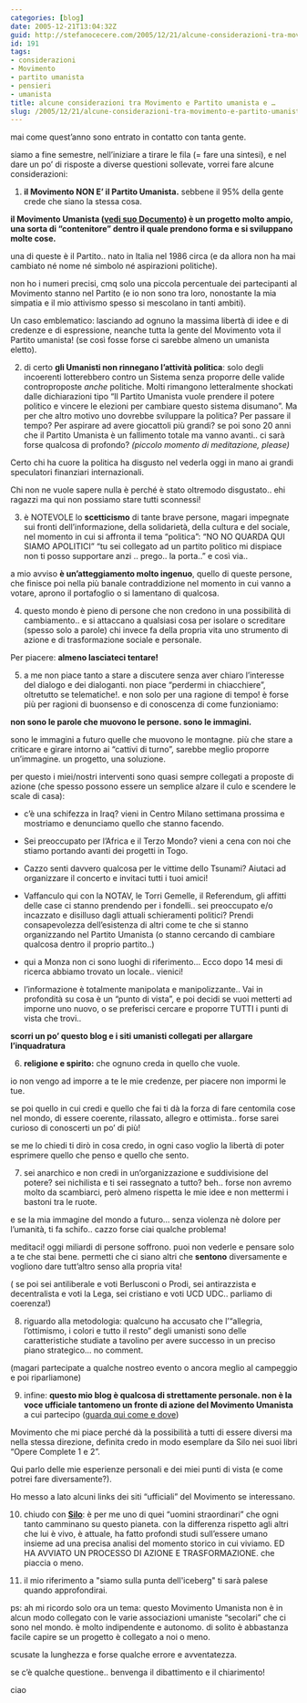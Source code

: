 ```yaml
---
categories: [blog]
date: 2005-12-21T13:04:32Z
guid: http://stefanocecere.com/2005/12/21/alcune-considerazioni-tra-movimento-e-partito-umanista-e/
id: 191
tags:
- considerazioni
- Movimento
- partito umanista
- pensieri
- umanista
title: alcune considerazioni tra Movimento e Partito umanista e …
slug: /2005/12/21/alcune-considerazioni-tra-movimento-e-partito-umanista-e/
---
```


mai come quest’anno sono entrato in contatto con tanta gente.
  
siamo a fine semestre, nell’iniziare a tirare le fila (= fare una sintesi), e nel dare un po’ di risposte a diverse questioni sollevate, vorrei fare alcune considerazioni:

1) **il Movimento NON E’ il Partito Umanista.** sebbene il 95% della gente crede che siano la stessa cosa.
  
**il Movimento Umanista ([vedi suo Documento](http://stefanocecere.com/wp-content/DocumentodelMovimentoUmanista.rtf)) è un progetto molto ampio, una sorta di “contenitore” dentro il quale prendono forma e si sviluppano molte cose.**
  
una di queste è il Partito.. nato in Italia nel 1986 circa (e da allora non ha mai cambiato né nome né simbolo né aspirazioni politiche).
  
non ho i numeri precisi, cmq solo una piccola percentuale dei partecipanti al Movimento stanno nel Partito (e io non sono tra loro, nonostante la mia simpatia e il mio attivismo spesso si mescolano in tanti ambiti).
  
Un caso emblematico: lasciando ad ognuno la massima libertà di idee e di credenze e di espressione, neanche tutta la gente del Movimento vota il Partito umanista! (se così fosse forse ci sarebbe almeno un umanista eletto).

2) di certo **gli Umanisti non rinnegano l’attività politica**: solo degli incoerenti lotterebbero contro un Sistema senza proporre delle valide controproposte _anche_ politiche. Molti rimangono letteralmente shockati dalle dichiarazioni tipo “Il Partito Umanista vuole prendere il potere politico e vincere le elezioni per cambiare questo sistema disumano”. Ma per che altro motivo uno dovrebbe sviluppare la politica? Per passare il tempo? Per aspirare ad avere giocattoli più grandi? se poi sono 20 anni che il Partito Umanista è un fallimento totale ma vanno avanti.. ci sarà forse qualcosa di profondo? _(piccolo momento di meditazione, please)_
  
Certo chi ha cuore la politica ha disgusto nel vederla oggi in mano ai grandi speculatori finanziari internazionali.
  
Chi non ne vuole sapere nulla è perché è stato oltremodo disgustato.. ehi ragazzi ma qui non possiamo stare tutti sconnessi!

3) è NOTEVOLE lo **scetticismo** di tante brave persone, magari impegnate sui fronti dell’informazione, della solidarietà, della cultura e del sociale, nel momento in cui si affronta il tema “politica”: “NO NO QUARDA QUI SIAMO APOLITICI” “tu sei collegato ad un partito politico mi dispiace non ti posso supportare anzi .. prego.. la porta..” e così via..
  
a mio avviso **è un’atteggiamento molto ingenuo**, quello di queste persone, che finisce poi nella più banale contraddizione nel momento in cui vanno a votare, aprono il portafoglio o si lamentano di qualcosa.

4) questo mondo è pieno di persone che non credono in una possibilità di cambiamento.. e si attaccano a qualsiasi cosa per isolare o screditare (spesso solo a parole) chi invece fa della propria vita uno strumento di azione e di trasformazione sociale e personale.
  
Per piacere: **almeno lasciateci tentare!**

5) a me non piace tanto a stare a discutere senza aver chiaro l’interesse del dialogo e dei dialoganti. non piace “perdermi in chiacchiere”, oltretutto se telematiche!. e non solo per una ragione di tempo! è forse più per ragioni di buonsenso e di conoscenza di come funzioniamo:
  
**non sono le parole che muovono le persone. sono le immagini.**
  
sono le immagini a futuro quelle che muovono le montagne. più che stare a criticare e girare intorno ai “cattivi di turno”, sarebbe meglio proporre un’immagine. un progetto, una soluzione.
  
per questo i miei/nostri interventi sono quasi sempre collegati a proposte di azione (che spesso possono essere un semplice alzare il culo e scendere le scale di casa):
  
- c’è una schifezza in Iraq? vieni in Centro Milano settimana prossima e mostriamo e denunciamo quello che stanno facendo.
  
- Sei preoccupato per l’Africa e il Terzo Mondo? vieni a cena con noi che stiamo portando avanti dei progetti in Togo.
  
- Cazzo senti davvero qualcosa per le vittime dello Tsunami? Aiutaci ad organizzare il concerto e invitaci tutti i tuoi amici!
  
- Vaffanculo qui con la NOTAV, le Torri Gemelle, il Referendum, gli affitti delle case ci stanno prendendo per i fondelli.. sei preoccupato e/o incazzato e disilluso dagli attuali schieramenti politici? Prendi consapevolezza dell’esistenza di altri come te che si stanno organizzando nel Partito Umanista (o stanno cercando di cambiare qualcosa dentro il proprio partito..)
  
- qui a Monza non ci sono luoghi di riferimento… Ecco dopo 14 mesi di ricerca abbiamo trovato un locale.. vienici!
  
- l’informazione è totalmente manipolata e manipolizzante.. Vai in profondità su cosa è un “punto di vista”, e poi decidi se vuoi metterti ad imporne uno nuovo, o se preferisci cercare e proporre TUTTI i punti di vista che trovi..
  
**scorri un po’ questo blog e i siti umanisti collegati per allargare l’inquadratura**

6) **religione e spirito:** che ognuno creda in quello che vuole.
   
io non vengo ad imporre a te le mie credenze, per piacere non impormi le tue.
  
se poi quello in cui credi e quello che fai ti dà la forza di fare centomila cose nel mondo, di essere coerente, rilassato, allegro e ottimista.. forse sarei curioso di conoscerti un po’ di più!
  
se me lo chiedi ti dirò in cosa credo, in ogni caso voglio la libertà di poter esprimere quello che penso e quello che sento.

7) sei anarchico e non credi in un’organizzazione e suddivisione del potere? sei nichilista e ti sei rassegnato a tutto? beh.. forse non avremo molto da scambiarci, però almeno rispetta le mie idee e non mettermi i bastoni tra le ruote.
  
e se la mia immagine del mondo a futuro… senza violenza nè dolore per l’umanità, ti fa schifo.. cazzo forse ciai qualche problema!
  
meditaci! oggi miliardi di persone soffrono. puoi non vederle e pensare solo a te che stai bene. permetti che ci siano altri che **sentono** diversamente e vogliono dare tutt’altro senso alla propria vita!
  
( se poi sei antiliberale e voti Berlusconi o Prodi, sei antirazzista e decentralista e voti la Lega, sei cristiano e voti UCD UDC.. parliamo di coerenza!)

8) riguardo alla metodologia: qualcuno ha accusato che l’“allegria, l’ottimismo, i colori e tutto il resto” degli umanisti sono delle caratteristiche studiate a tavolino per avere successo in un preciso piano strategico… no comment.
  
(magari partecipate a qualche nostreo evento o ancora meglio al campeggio e poi riparliamone)

9) infine: **questo mio blog è qualcosa di strettamente personale. non è la voce ufficiale tantomeno un fronte di azione del Movimento Umanista** a cui partecipo ([guarda qui come e dove](http://stefanocecere.com/umanizzare_la_terra/))
  
Movimento che mi piace perché dà la possibilità a tutti di essere diversi ma nella stessa direzione, definita credo in modo esemplare da Silo nei suoi libri “Opere Complete 1 e 2”.
  
Qui parlo delle mie esperienze personali e dei miei punti di vista (e come potrei fare diversamente?).
  
Ho messo a lato alcuni links dei siti “ufficiali” del Movimento se interessano.

10) chiudo con **[Silo](http://www.silo.net)**: è per me uno di quei “uomini straordinari” che ogni tanto camminano su questo pianeta. con la differenza rispetto agli altri che lui è vivo, è attuale, ha fatto profondi studi sull’essere umano insieme ad una precisa analisi del momento storico in cui viviamo. ED HA AVVIATO UN PROCESSO DI AZIONE E TRASFORMAZIONE. che piaccia o meno.

11) il mio riferimento a "siamo sulla punta dell'iceberg" ti sarà palese quando approfondirai.

ps: ah mi ricordo solo ora un tema: questo Movimento Umanista non è in alcun modo collegato con le varie associazioni umaniste “secolari” che ci sono nel mondo. è molto indipendente e autonomo. di solito è abbastanza facile capire se un progetto è collegato a noi o meno.

scusate la lunghezza e forse qualche errore e avventatezza.
  
se c’è qualche questione.. benvenga il dibattimento e il chiarimento!
  
ciao